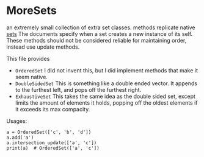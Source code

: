 # MoreSets
an extremely small collection of extra set classes. methods replicate native [sets](https://docs.python.org/2/library/sets.html)
The documents specify when a set creates a new instance of its self. These methods should not be considered reliable for maintaining order, instead use update methods.

This file provides
  - `OrderedSet` I did not invent this, but I did implement methods that make it seem native.
  - `DoubleSidedSet` This is something like a double ended vector. It appends to the furthest left, and pops off the furthest right.
  - `ExhaustiveSet` This takes the same idea as the double sided set, except limits the amount of elements it holds, popping off the oldest elements if it exceeds its max compacity.

Usages:

    a = OrderedSet(['c', 'b', 'd'])
    a.add('a')
    a.intersection_update(['a', 'c'])
    print(a)  # OrderedSet(['a', 'c'])
    
